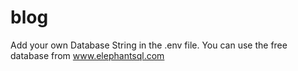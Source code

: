 # blog

Add your own Database String in the .env file. You can use the free database from www.elephantsql.com  
